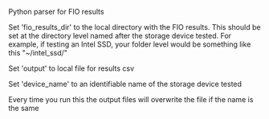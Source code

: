 Python parser for FIO results

Set 'fio_results_dir' to the local directory with the FIO results.  This should be set at the directory level named after the storage device tested.  For example, if testing an Intel SSD, your folder level would be something like this "~/intel_ssd/"

Set 'output' to local file for results csv

Set 'device_name' to an identifiable name of the storage device tested

Every time you run this the output files will overwrite the file if the name is the same
